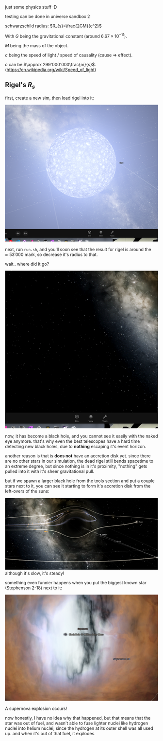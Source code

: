 just some physics stuff :D

testing can be done in universe sandbox 2

schwarzschild radius: $R_{s}=\frac{2GM}{c^2}$

With $G$ being the gravitational constant (around $6.67\times10^{-11}$).

$M$ being the mass of the object.

$c$ being the speed of light / speed of causality (cause => effect).

$c$ can be $\approx 299'000'000\frac{m}{s}$. (https://en.wikipedia.org/wiki/Speed_of_light)

## Rigel's $R_s$

first, create a new sim, then load rigel into it:

![1715028843390](image/README/1715028843390.png)

next, run `run.sh`, and you'll soon see that the result for rigel is around the $\approx 53'000$ mark, so decrease it's radius to that.

wait.. where did it go?

![1715028992669](image/README/1715028992669.png)

now, it has become a black hole, and you cannot see it easily with the naked eye anymore. that's why even the best telescopes have a hard time detecting new black holes, due to **nothing** escaping it's event horizon.

another reason is that is **does not** have an accretion disk yet. since there are no other stars in our simulation, the dead rigel still bends spacetime to an extreme degree, but since nothing is in it's proximity, "nothing" gets pulled into it with it's sheer gravitational pull.

but if we spawn a larger black hole from the tools section and put a couple stars next to it, you can see it starting to form it's accretion disk from the left-overs of the suns:

![1715029623852](image/README/1715029623852.png)although it's slow, it's steady!

something even funnier happens when you put the biggest known star (Stephenson 2-18) next to it:

![1715029678650](image/README/1715029678650.png)

A supernova explosion occurs!

now honestly, I have no idea why that happened, but that means that the star was out of fuel, and wasn't able to fuse lighter nuclei like hydrogen nuclei into helium nuclei, since the hydrogen at its outer shell was all used up. and when it's out of that fuel, it explodes.
